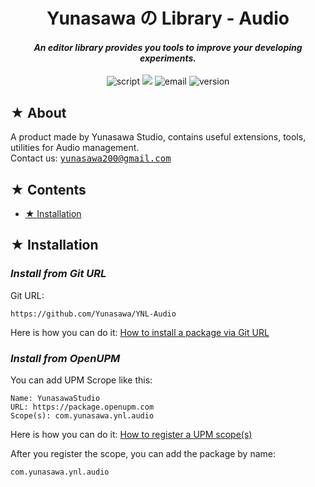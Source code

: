 <h1><div align="center"> Yunasawa の Library - Audio </div></h1>
<h4><div align="center"><i> An editor library provides you tools to improve your developing experiments. </i></div></h4>

<p align="center">
 <img src="https://img.shields.io/badge/Script-DOCUMENTATION-blue.svg" alt="script">
 <img src="https://img.shields.io/badge/Yunasawa No Library-Audio-008F64">
 <img src="https://img.shields.io/badge/Author-Yunasawa Studio-purple.svg" alt="email">
 <img src="https://img.shields.io/badge/Version-2022.3-orange.svg" alt="version">
</p>

<h2> ★ About </h2>

A product made by Yunasawa Studio, contains useful extensions, tools, utilities for Audio management. <br>
Contact us: <kbd> yunasawa200@gmail.com </kbd>

<h2> ★ Contents </h2>
<ul>
<li><a href="#installation"> ★ Installation </a></li>
</ul>
<h2><div id="installation"> ★ Installation </div></h2>

<h3><i>Install from Git URL</i></h3>
Git URL:

```
https://github.com/Yunasawa/YNL-Audio
```

Here is how you can do it: <a href="https://docs.unity3d.com/2019.3/Documentation/Manual/upm-ui-giturl.html"> How to install a package via Git URL </a>

<h3><i>Install from OpenUPM</i></h3>

You can add UPM Scrope like this:

```
Name: YunasawaStudio
URL: https://package.openupm.com
Scope(s): com.yunasawa.ynl.audio
```

Here is how you can do it: <a href="https://openupm.com/docs/getting-started.html#installing-a-upm-package"> How to register a UPM scope(s) </a>

After you register the scope, you can add the package by name: 
```
com.yunasawa.ynl.audio
```
